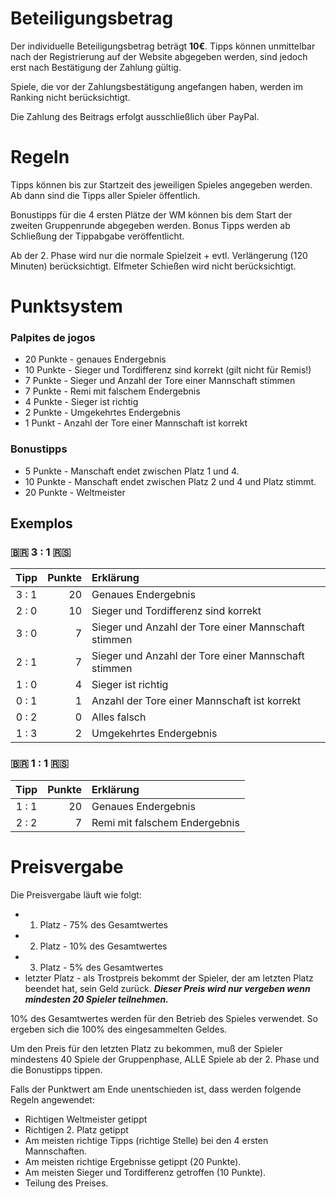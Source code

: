 # Beteiligungsbetrag

Der individuelle Beteiligungsbetrag beträgt **10€**. Tipps können unmittelbar nach der Registrierung auf der Website abgegeben werden, sind jedoch erst nach Bestätigung der Zahlung gültig.

Spiele, die vor der Zahlungsbestätigung angefangen haben, werden im Ranking nicht berücksichtigt.

Die Zahlung des Beitrags erfolgt ausschließlich über PayPal.

# Regeln

Tipps können bis zur Startzeit des jeweiligen Spieles angegeben werden. Ab dann sind die Tipps aller Spieler öffentlich.

Bonustipps für die 4 ersten Plätze der WM können bis dem Start der zweiten Gruppenrunde abgegeben werden. Bonus Tipps werden ab Schließung der Tippabgabe veröffentlicht.

Ab der 2. Phase wird nur die normale Spielzeit + evtl. Verlängerung (120 Minuten) berücksichtigt. Elfmeter Schießen wird nicht berücksichtigt.

# Punktsystem

### Palpites de jogos

- 20 Punkte - genaues Endergebnis
- 10 Punkte - Sieger und Tordifferenz sind korrekt (gilt nicht für Remis!)
- 7 Punkte - Sieger und Anzahl der Tore einer Mannschaft stimmen
- 7 Punkte - Remi mit falschem Endergebnis
- 4 Punkte - Sieger ist richtig
- 2 Punkte - Umgekehrtes Endergebnis
- 1 Punkt - Anzahl der Tore einer Mannschaft ist korrekt

### Bonustipps

- 5 Punkte - Manschaft endet zwischen Platz 1 und 4.
- 10 Punkte - Manschaft endet zwischen Platz 2 und 4 und Platz stimmt.
- 20 Punkte - Weltmeister

## Exemplos

### 🇧🇷 3 : 1 🇷🇸

| **Tipp** | **Punkte** | **Erklärung**                                       |
| :------: | ---------: | :-------------------------------------------------- |
|  3 : 1   |         20 | Genaues Endergebnis                                 |
|  2 : 0   |         10 | Sieger und Tordifferenz sind korrekt                |
|  3 : 0   |          7 | Sieger und Anzahl der Tore einer Mannschaft stimmen |
|  2 : 1   |          7 | Sieger und Anzahl der Tore einer Mannschaft stimmen |
|  1 : 0   |          4 | Sieger ist richtig                                  |
|  0 : 1   |          1 | Anzahl der Tore einer Mannschaft ist korrekt        |
|  0 : 2   |          0 | Alles falsch                                        |
|  1 : 3   |          2 | Umgekehrtes Endergebnis                             |

### 🇧🇷 1 : 1 🇷🇸

| **Tipp** | **Punkte** | **Erklärung**                 |
| :------: | ---------: | :---------------------------- |
|  1 : 1   |         20 | Genaues Endergebnis           |
|  2 : 2   |          7 | Remi mit falschem Endergebnis |

# Preisvergabe

Die Preisvergabe läuft wie folgt:<br />

- 1. Platz - 75% des Gesamtwertes
- 2. Platz - 10% des Gesamtwertes
- 3. Platz - 5% des Gesamtwertes
- letzter Platz - als Trostpreis bekommt der Spieler, der am letzten Platz beendet hat, sein Geld zurück. **_Dieser Preis wird nur vergeben wenn mindesten 20 Spieler teilnehmen._**

10% des Gesamtwertes werden für den Betrieb des Spieles verwendet. So ergeben sich die 100% des eingesammelten Geldes.

Um den Preis für den letzten Platz zu bekommen, muß der Spieler mindestens 40 Spiele der Gruppenphase, ALLE Spiele ab der 2. Phase und die Bonustipps tippen.

Falls der Punktwert am Ende unentschieden ist, dass werden folgende Regeln angewendet:

- Richtigen Weltmeister getippt
- Richtigen 2. Platz getippt
- Am meisten richtige Tipps (richtige Stelle) bei den 4 ersten Mannschaften.
- Am meisten richtige Ergebnisse getippt (20 Punkte).
- Am meisten Sieger und Tordifferenz getroffen (10 Punkte).
- Teilung des Preises.
